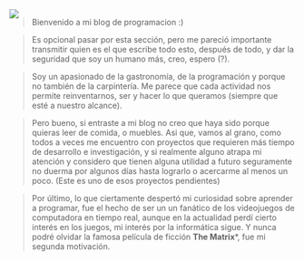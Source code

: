 <span style="float:left; padding-right:10px;"> 
<img src="/images/itsme.jpg">
</span>

>Bienvenido a mi blog de programacion :)

>Es opcional pasar por esta sección, pero me pareció importante transmitir quien es el que escribe todo esto,
>después de todo, y dar la seguridad que soy un humano más, creo, espero (?).

>Soy un apasionado de la gastronomía, de la programación y porque no también de la carpintería.
>Me parece que cada actividad nos permite reinventarnos, ser y hacer lo que queramos (siempre que esté a nuestro alcance).

>Pero bueno, si entraste a mi blog no creo que haya sido porque quieras leer de comida, o muebles.
>Asi que, vamos al grano, como todos a veces me encuentro con proyectos que requieren más tiempo de 
>desarrollo e investigación, y si realmente alguno atrapa mi atención y considero que tienen alguna utilidad a futuro
>seguramente no duerma por algunos días hasta lograrlo o acercarme al menos un poco. (Este es uno de esos proyectos pendientes)

>Por último, lo que ciertamente despertó mi curiosidad sobre aprender a programar, fue el hecho de ser un 
>un fanático de los videojuegos de computadora en tiempo real, aunque en la actualidad perdí cierto interés en los
>juegos, mi interés por la informática sigue. Y nunca podré olvidar la famosa película de ficción **The Matrix***, fue
>mi segunda motivación.

<span style="float:none;"></span>

